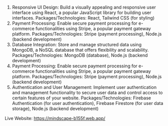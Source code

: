  1. Responsive UI Design: Build a visually appealing and responsive user interface using React, a popular JavaScript library for building user interfaces. Packages/Technologies: React, Tailwind CSS (for styling)
 2. Payment Processing: Enable secure payment processing for e-commerce functionalities using Stripe, a popular payment gateway platform. Packages/Technologies: Stripe (payment processing), Node.js (backend development)
 3. Database Integration: Store and manage structured data using MongoDB, a NoSQL database that offers flexibility and scalability. Packages/Technologies: MongoDB (database), Node.js (backend development)
 4. Payment Processing: Enable secure payment processing for e-commerce functionalities using Stripe, a popular payment gateway platform. Packages/Technologies: Stripe (payment processing), Node.js (backend development)
 5. Authentication and User Management: Implement user authentication and management functionality to secure user data and control access to certain features of your website. Packages/Technologies: Firebase Authentication (for user authentication), Firebase Firestore (for user data storage), Node.js (backend development)

Live Website: https://mindscape-b155f.web.app/
